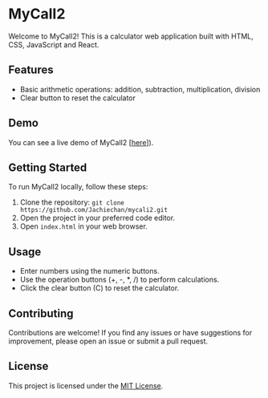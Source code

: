 # MyCalI2

Welcome to MyCalI2! This is a calculator web application built with HTML, CSS, JavaScript and React.

## Features

- Basic arithmetic operations: addition, subtraction, multiplication, division
- Clear button to reset the calculator
  

## Demo

You can see a live demo of MyCalI2 [[here](https://jachiechan.github.io/mycali2/)]).

## Getting Started

To run MyCalI2 locally, follow these steps:

1. Clone the repository: `git clone https://github.com/Jachiechan/mycali2.git`
2. Open the project in your preferred code editor.
3. Open `index.html` in your web browser.

## Usage

- Enter numbers using the numeric buttons.
- Use the operation buttons (+, -, *, /) to perform calculations.
- Click the clear button (C) to reset the calculator.

## Contributing

Contributions are welcome! If you find any issues or have suggestions for improvement, please open an issue or submit a pull request.

## License

This project is licensed under the [MIT License](LICENSE).



